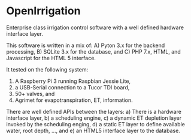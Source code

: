 # OpenIrrigation

Enterprise class irrigation control software with a well defined hardware interface layer.

This software is written in a mix of:
 A) Pyton 3.x for the backend processing, 
 B) SQLite 3.x for the database, and
 C) PHP 7.x, HTML, and Javascript for the HTML 5 interface.

It tested on the following system:
 1) A Raspberry Pi 3 running Raspbian Jessie Lite,
 2) a USB-Serial connection to a Tucor TDI board,
 3) 50+ valves, and
 4) Agrimet for evapotranspiration, ET, information.

There are well defined APIs between the layers:
 a) There is a hardware interface layer,
 b) a scheduling engine,
 c) a dynamic ET depletion layer invoked by the scheduling enging,
 d) a static ET layer to define available water, root depth, ..., and
 e) an HTML5 interface layer to the database.
